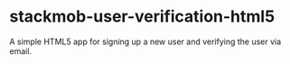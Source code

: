 stackmob-user-verification-html5
================================

A simple HTML5 app for signing up a new user and verifying the user via email.
